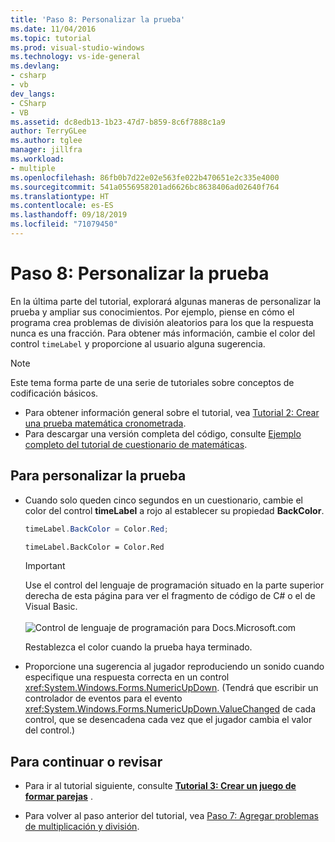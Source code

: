 ```yaml
---
title: 'Paso 8: Personalizar la prueba'
ms.date: 11/04/2016
ms.topic: tutorial
ms.prod: visual-studio-windows
ms.technology: vs-ide-general
ms.devlang:
- csharp
- vb
dev_langs:
- CSharp
- VB
ms.assetid: dc8edb13-1b23-47d7-b859-8c6f7888c1a9
author: TerryGLee
ms.author: tglee
manager: jillfra
ms.workload:
- multiple
ms.openlocfilehash: 86fb0b7d22e02e563fe022b470651e2c335e4000
ms.sourcegitcommit: 541a0556958201ad6626bc8638406ad02640f764
ms.translationtype: HT
ms.contentlocale: es-ES
ms.lasthandoff: 09/18/2019
ms.locfileid: "71079450"
---
```

# <a name="step-8-customize-the-quiz"></a>Paso 8: Personalizar la prueba

En la última parte del tutorial, explorará algunas maneras de personalizar la prueba y ampliar sus conocimientos. Por ejemplo, piense en cómo el programa crea problemas de división aleatorios para los que la respuesta nunca es una fracción. Para obtener más información, cambie el color del control `timeLabel` y proporcione al usuario alguna sugerencia.

> [!NOTE]
> Este tema forma parte de una serie de tutoriales sobre conceptos de codificación básicos.
> - Para obtener información general sobre el tutorial, vea [Tutorial 2: Crear una prueba matemática cronometrada](../ide/tutorial-2-create-a-timed-math-quiz.md).
> - Para descargar una versión completa del código, consulte [Ejemplo completo del tutorial de cuestionario de matemáticas](https://code.msdn.microsoft.com/Complete-Math-Quiz-8581813c).

## <a name="to-customize-the-quiz"></a>Para personalizar la prueba

- Cuando solo queden cinco segundos en un cuestionario, cambie el color del control **timeLabel** a rojo al establecer su propiedad **BackColor**.

  ```csharp
  timeLabel.BackColor = Color.Red;
  ```

  ```vb
  timeLabel.BackColor = Color.Red
  ```

  > [!IMPORTANT]
  > Use el control del lenguaje de programación situado en la parte superior derecha de esta página para ver el fragmento de código de C# o el de Visual Basic.<br><br>![Control de lenguaje de programación para Docs.Microsoft.com](../ide/media/docs-programming-language-control.png)

  Restablezca el color cuando la prueba haya terminado.

- Proporcione una sugerencia al jugador reproduciendo un sonido cuando especifique una respuesta correcta en un control <xref:System.Windows.Forms.NumericUpDown>. (Tendrá que escribir un controlador de eventos para el evento <xref:System.Windows.Forms.NumericUpDown.ValueChanged> de cada control, que se desencadena cada vez que el jugador cambia el valor del control.)

## <a name="to-continue-or-review"></a>Para continuar o revisar

- Para ir al tutorial siguiente, consulte **[Tutorial 3: Crear un juego de formar parejas](../ide/tutorial-3-create-a-matching-game.md)** .

- Para volver al paso anterior del tutorial, vea [Paso 7: Agregar problemas de multiplicación y división](../ide/step-7-add-multiplication-and-division-problems.md).

